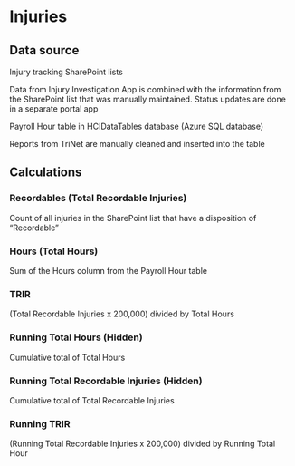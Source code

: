 # Injuries

## Data source

Injury tracking SharePoint lists

Data from Injury Investigation App is combined with the information from the SharePoint list that was manually maintained. Status updates are done in a separate portal app

Payroll Hour table in HCIDataTables database \(Azure SQL database\)

Reports from TriNet are manually cleaned and inserted into the table

## Calculations

### Recordables \(Total Recordable Injuries\)

Count of all injuries in the SharePoint list that have a disposition of “Recordable”

### Hours \(Total Hours\)

Sum of the Hours column from the Payroll Hour table

### TRIR

\(Total Recordable Injuries x 200,000\) divided by Total Hours

### Running Total Hours \(Hidden\)

Cumulative total of Total Hours

### Running Total Recordable Injuries \(Hidden\)

Cumulative total of Total Recordable Injuries

### Running TRIR

\(Running Total Recordable Injuries x 200,000\) divided by Running Total Hour

